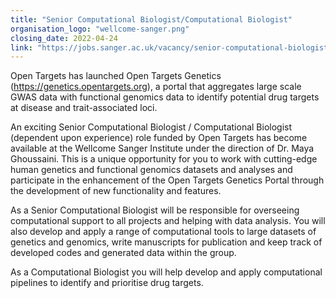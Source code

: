 ```yaml
---
title: "Senior Computational Biologist/Computational Biologist"
organisation_logo: "wellcome-sanger.png"
closing_date: 2022-04-24
link: "https://jobs.sanger.ac.uk/vacancy/senior-computational-biologist-computational-biologist-480327.html"
---
```

Open Targets has launched Open Targets Genetics (https://genetics.opentargets.org), a portal that aggregates large scale GWAS data with functional genomics data to identify potential drug targets at disease and trait-associated loci.

An exciting Senior Computational Biologist / Computational Biologist (dependent upon experience) role funded by Open Targets has become available at the Wellcome Sanger Institute under the direction of Dr. Maya Ghoussaini. This is a unique opportunity for you to work with cutting-edge human genetics and functional genomics datasets and analyses and participate in the enhancement of the Open Targets Genetics Portal through the development of new functionality and features.

As a Senior Computational Biologist will be responsible for overseeing computational support to all projects and helping with data analysis. You will also develop and apply a range of computational tools to large datasets of genetics and genomics, write manuscripts for publication and keep track of developed codes and generated data within the group.

As a Computational Biologist you will help develop and apply computational pipelines to identify and prioritise drug targets.
